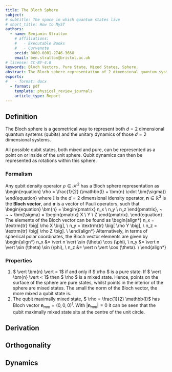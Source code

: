 ```yaml
---
title: The Bloch Sphere 
subject: 
# subtitle: The space in which quantum states live
# short_title: How to MyST
authors:
  - name: Benjamin Stratton
    # affiliations:
    #   - Executable Books
    #   - Curvenote
    orcid: 0009-0001-2746-3668
    email: ben.stratton@bristol.ac.uk
# license: CC-BY-4.0
keywords: Bloch Vectors, Pure State, Mixed States, Sphere.  
abstract: The Bloch sphere representation of 2 dimensional quantum systems.  
exports:
#   - format: docx
  - format: pdf
    template: physical_review_journals
    article_type: Report
---
```


## Definition 

The Bloch sphere is a geometrical way to represent both $d=2$ dimensional quantum systems (qubits) and the unitary dynamics of those $d=2$ dimensional systems.  

All possible qubit states, both mixed and pure, can be represented as a point on or inside of the unit sphere. Qubit dynamics can then be represented as rotations within this sphere. 

### Formalism 
Any qubit density operator $\rho \in \mathcal{H}^2$ has a Bloch sphere representation as 
\begin{equation}
\rho = \frac{1}{2} (\mathbb{I} + \bm{n} \cdot \bm{\sigma})
\end{equation}
where $\mathbb{I}$ is the $d=2$ dimensional idensity operator, $\bm{n} \in \mathbb{R}^{3}$ is the **Bloch vector**, and $\bm{\sigma}$ is a vector of Pauli operators, such that 
\begin{equation}
\bm{n} = \begin{pmatrix} n_x \\ n_y \\ n_z \end{pmatrix}, ~ ~ ~  \bm{\sigma} = \begin{pmatrix} X \\ Y \\ Z \end{pmatrix}.
\end{equation}
The elements of the Bloch vector can be found as 
\begin{align*}
n_x = \textrm{tr} \big[ \rho X \big], \\
n_y = \textrm{tr} \big[ \rho Y \big], \\
n_z = \textrm{tr} \big[ \rho Z \big]. \\
\end{align*}
Alternatively, in terms of spherical polar coordinates, the Bloch vector elements are given by 
\begin{align*}
n_x &= \vert n \vert \sin (\theta) \cos (\phi), \\
n_y &= \vert n \vert \sin (\theta) \sin (\phi), \\
n_z &= \vert n \vert \cos (\theta). \\
\end{align*}

### Properties 
1. $ \vert \bm{n} \vert = 1$ if and only if $ \rho $ is a pure state. If $ \vert \bm{n} \vert < 1$ then $ \rho $ is a mixed state. Hence, points on the surface of the sphere are pure states, whilst points in the interior of the sphere are mixed states. The small the norm of the Bloch vector, the more mixed a qubit state is. 
2. The qubit maximally mixed state, $ \rho = \frac{1}{2} \mathbb{I}$ has Bloch vector $\bm{n}_{mm} = (0,0,0)^{t}$. With $\vert \bm{n}_{mm} \vert = 0$ it can be seen that the qubit maximally mixed state sits at the centre of the unit circle. 

## Derivation 

## Orthogonality 

## Dynamics  